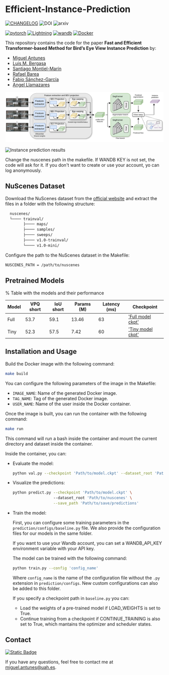 # Efficient-Instance-Prediction

[![CHANGELOG](https://img.shields.io/badge/Changelog-v1.1.0-2ea44f)](https://github.com/miguelag99/Efficient-Instance-Prediction/blob/main/CHANGELOG.md) ![DOI](https://img.shields.io/badge/DOI-gray?style=flat&logo=doi) ![arxiv](https://img.shields.io/badge/arXiv-grey?style=flat&logo=arxiv&logoColor=%23B31B1B)

[![pytorch](https://img.shields.io/badge/PyTorch-2.1.0-EE4C2C.svg?style=flat&logo=pytorch)](https://pytorch.org) [![Lightning](https://img.shields.io/badge/Lightning-2.2.3-purple?style=flat&logo=lightning)](https://lightning.ai/docs/pytorch/stable/) [![wandb](https://img.shields.io/badge/Wandb-yellow?style=flat&logo=weightsandbiases)](https://wandb.ai/) [![Docker](https://img.shields.io/badge/Docker-%23007FFF?style=flat&logo=docker&logoColor=white&labelColor=%23007FFF)](https://www.docker.com)

This repository contains the code for the paper **Fast and Efficient Transformer-based Method for Bird’s Eye View Instance Prediction** by:

- [Miguel Antunes](https://scholar.google.es/citations?user=5ZWa7pIAAAAJ&hl)
- [Luis M. Bergasa](https://scholar.google.es/citations?hl=es&user=uEBILewAAAAJ)
- [Santiago Montiel-Marín](https://scholar.google.es/citations?user=C84lnbUAAAAJ&hl)
- [Rafael Barea](https://scholar.google.es/citations?hl=es&user=IktmiSAAAAAJ)
- [Fabio Sánchez-García](https://scholar.google.es/citations?hl=es&user=2WZVFWQAAAAJ)
- [Angel Llamazares](https://scholar.google.es/citations?user=DmrsFwEAAAAJ&hl)

![Instance prediction architecture](docs/architecture.png)

![Instance prediction results](docs/results.png)

Change the nuscenes path in the makefile.
If WANDB KEY is not set, the code will ask for it. If you don't want to create or use your account, yo can log anonymously.

## NuScenes Dataset

Download the NuScenes dataset from the [official website](https://www.nuscenes.org/download) and extract the files in a folder with the following structure:

```bash
  nuscenes/
  └──── trainval/
        ├──── maps/
        ├──── samples/
        ├──── sweeps/
        ├──── v1.0-trainval/
        └──── v1.0-mini/
```

Configure the path to the NuScenes dataset in the Makefile:

```bash
NUSCENES_PATH = /path/to/nuscenes
```

## Pretrained Models

% Table with the models and their performance

|   Model   | VPQ short | IoU short | Params (M) | Latency (ms) | Checkpoint |
|-----------|-----------|-----------|------------|--------------|--------------|
|   Full    |    53.7   |   59.1    |   13.46    |  63          |  ['Full model ckpt'](https://universidaddealcala-my.sharepoint.com/:u:/g/personal/miguel_antunes_uah_es/ERwh_J556HhPkaqXpuBdpGoBfkVXFTVEPOE7HZ930GMA0w?e=pqkRgq)|
|   Tiny    |    52.3   |   57.5    |   7.42     |  60          |  ['Tiny model ckpt'](https://universidaddealcala-my.sharepoint.com/:u:/g/personal/miguel_antunes_uah_es/ESvQgEjJ4FJPgOCObnYYX_gB4ytg_hWDHBTsaE3SQF0s3Q?e=xaxzvf)            |

## Installation and Usage

Build the Docker image with the following command:

```bash
make build
```

You can configure the following parameters of the image in the Makefile:

- `IMAGE_NAME`: Name of the generated Docker image.
- `TAG_NAME`: Tag of the generated Docker image.
- `USER_NAME`: Name of the user inside the Docker container.

Once the image is built, you can run the container with the following command:

```bash
make run
```

This command will run a bash inside the container and mount the current directory and dataset inside the container.

Inside the container, you can:

- Evaluate the model:

  ```bash
  python val.py --checkpoint 'Path/to/model.ckpt' --dataset_root 'Path/to/nuscenes'
  ```

- Visualize the predictions:

  ```bash
  python predict.py --checkpoint 'Path/to/model.ckpt' \ 
                    --dataset_root 'Path/to/nuscenes' \
                    --save_path 'Path/to/save/predictions'
  ```

- Train the model:

  First, you can configure some training parameters in the `prediction/configs/baseline.py` file. We also provide the configuration files for our models in the same folder.

  If you want to use your Wandb account, you can set a WANDB_API_KEY environment variable with your API key.

  The model can be trained with the following command:

  ```bash
  python train.py --config 'config_name'
  ```

  Where `config_name` is the name of the configuration file without the `.py` extension in `prediction/configs`. New custom configurations can also be added to this folder.

  If you specify a checkpoint path in `baseline.py` you can:

  - Load the weights of a pre-trained model if LOAD_WEIGHTS is set to True.
  - Continue training from a checkpoint if CONTINUE_TRAINING is also set to True, which mantains the optimizer and scheduler states.

## Contact

[![Static Badge](https://img.shields.io/badge/ORCID-0009--0008--5627--5325-green?style=flat&logo=orcid)
](https://orcid.org/0009-0008-5627-5325)

If you have any questions, feel free to contact me at [miguel.antunes@uah.es](mailto:miguel.antunes@uah.es).
